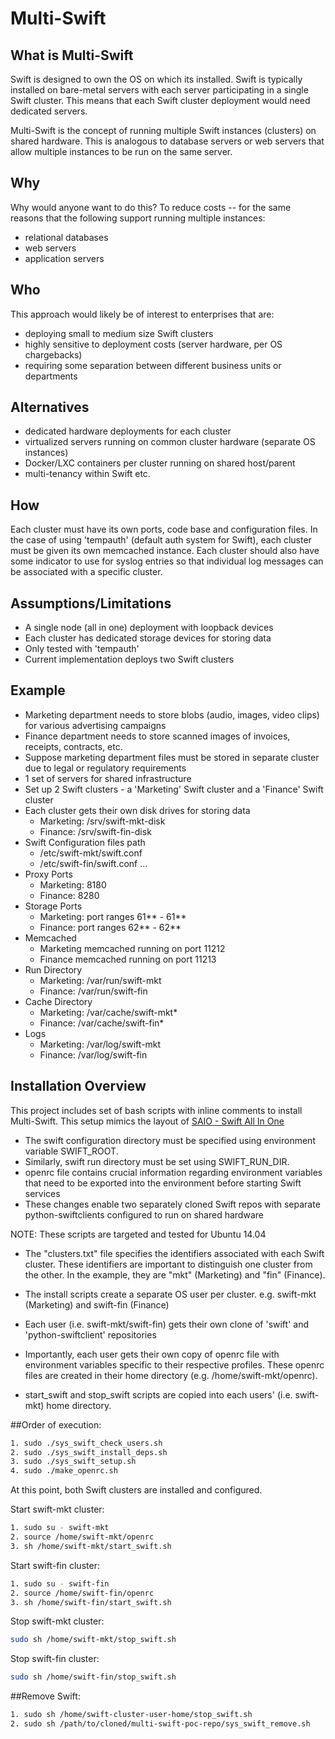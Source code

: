 Multi-Swift
===========

What is Multi-Swift
-------------------
Swift is designed to own the OS on which its installed. Swift
is typically installed on bare-metal servers with each server
participating in a single Swift cluster. This means that each
Swift cluster deployment would need dedicated servers.

Multi-Swift is the concept of running multiple Swift instances
(clusters) on shared hardware. This is analogous to
database servers or web servers that allow multiple instances to be run on
the same server.

Why
---
Why would anyone want to do this? To reduce costs -- for the same reasons that the
following support running multiple instances:
- relational databases
- web servers
- application servers

Who
---
This approach would likely be of interest to enterprises that are:
- deploying small to medium size Swift clusters
- highly sensitive to deployment costs (server hardware, per OS chargebacks)
- requiring some separation between different business units or departments

Alternatives
------------
- dedicated hardware deployments for each cluster
- virtualized servers running on common cluster hardware (separate OS instances)
- Docker/LXC containers per cluster running on shared host/parent
- multi-tenancy within Swift etc.

How
---
Each cluster must have its own ports, code base and configuration files. In the case of using
'tempauth' (default auth system for Swift), each cluster must be given its own
memcached instance. Each cluster should also have some indicator to use for syslog
entries so that individual log messages can be associated with a specific cluster.

Assumptions/Limitations
-----------------------
- A single node (all in one) deployment with loopback devices
- Each cluster has dedicated storage devices for storing data
- Only tested with 'tempauth'
- Current implementation deploys two Swift clusters

Example
-------
- Marketing department needs to store blobs (audio, images, video clips) for various
advertising campaigns
- Finance department needs to store scanned images of invoices, receipts,
contracts, etc.
- Suppose marketing department files must be stored in separate cluster due to
legal or regulatory requirements
- 1 set of servers for shared infrastructure
- Set up 2 Swift clusters - a 'Marketing' Swift cluster and a 'Finance' Swift
cluster
- Each cluster gets their own disk drives for storing data
    - Marketing: /srv/swift-mkt-disk
    - Finance: /srv/swift-fin-disk
- Swift Configuration files path
    - /etc/swift-mkt/swift.conf
    - /etc/swift-fin/swift.conf
    ...
- Proxy Ports
    - Marketing: 8180
    - Finance: 8280
- Storage Ports
    - Marketing: port ranges 61** - 61**
    - Finance: port ranges 62** - 62**
- Memcached
    - Marketing memcached running on port 11212
    - Finance memcached running on port 11213
- Run Directory
    - Marketing: /var/run/swift-mkt
    - Finance: /var/run/swift-fin
- Cache Directory
    - Marketing: /var/cache/swift-mkt*
    - Finance: /var/cache/swift-fin*
- Logs
    - Marketing: /var/log/swift-mkt
    - Finance: /var/log/swift-fin

Installation Overview
---------------------
This project includes set of bash scripts with inline comments to install Multi-Swift. 
This setup mimics the layout of [SAIO - Swift All In One](http://docs.openstack.org/developer/swift/development_saio.html)

- The swift configuration directory must be specified using environment variable SWIFT_ROOT.
- Similarly, swift run directory must be set using SWIFT_RUN_DIR.
- openrc file contains crucial information regarding environment variables that need
to be exported into the environment before starting Swift services
- These changes enable two separately cloned Swift repos with 
separate python-swiftclients configured to run on shared hardware

NOTE: These scripts are targeted and tested for Ubuntu 14.04

- The "clusters.txt" file specifies the identifiers associated with each Swift cluster. 
These identifiers are important to distinguish one cluster from the other. In the example,
they are "mkt" (Marketing) and "fin" (Finance).

- The install scripts create a separate OS user per cluster. 
e.g. swift-mkt (Marketing) and swift-fin (Finance)

- Each user (i.e. swift-mkt/swift-fin) gets their own clone of 'swift'
and 'python-swiftclient' repositories

- Importantly, each user gets their own copy of openrc file with environment
variables specific to their respective profiles. These openrc files are created
in their home directory (e.g. /home/swift-mkt/openrc).

- start_swift and stop_swift scripts are copied into each users' (i.e. swift-mkt) home directory.

##Order of execution:

```bash
1. sudo ./sys_swift_check_users.sh
2. sudo ./sys_swift_install_deps.sh
3. sudo ./sys_swift_setup.sh
4. sudo ./make_openrc.sh
```

At this point, both Swift clusters are installed and configured. 

Start swift-mkt cluster:

```bash
1. sudo su - swift-mkt
2. source /home/swift-mkt/openrc
3. sh /home/swift-mkt/start_swift.sh
```

Start swift-fin cluster:

```bash
1. sudo su - swift-fin
2. source /home/swift-fin/openrc
3. sh /home/swift-fin/start_swift.sh
```

Stop swift-mkt cluster:

```bash
sudo sh /home/swift-mkt/stop_swift.sh
```

Stop swift-fin cluster:

```bash
sudo sh /home/swift-fin/stop_swift.sh
```

##Remove Swift:

```bash
1. sudo sh /home/swift-cluster-user-home/stop_swift.sh
2. sudo sh /path/to/cloned/multi-swift-poc-repo/sys_swift_remove.sh
```
